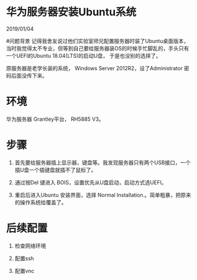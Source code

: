 # 华为服务器安装Ubuntu系统
2019/01/04

#问题背景
记得我舍友说过他们实验室师兄配置服务器时装了Ubuntu桌面版本，当时我觉得太不专业，但等到自己要给服务器装OS的时候手忙脚乱的，手头只有一个UEFI的Ubuntu 18.04(LTS)的启动U盘，
于是也没别的选择了。

原服务器是老学长装的系统， Windows Server 2012R2，设了Administrator 密码后面没传下来。

# 环境
华为服务器 Grantley平台，  RH5885 V3。

# 步骤
1. 首先要给服务器插上显示器，键盘等。我发现服务器只有两个USB接口，一个插U盘一个插键盘就插不了鼠标了。

1. 通过按Del 键进入 BOIS，设置优先从U盘启动，启动方式选UEFI。

1. 重启后进入Ubuntu 安装界面，选择 Normal Installation.。简单粗暴，把原来的操作系统给覆盖了。

# 后续配置

1. 检查网络环境

1. 配置ssh

1. 配置vnc